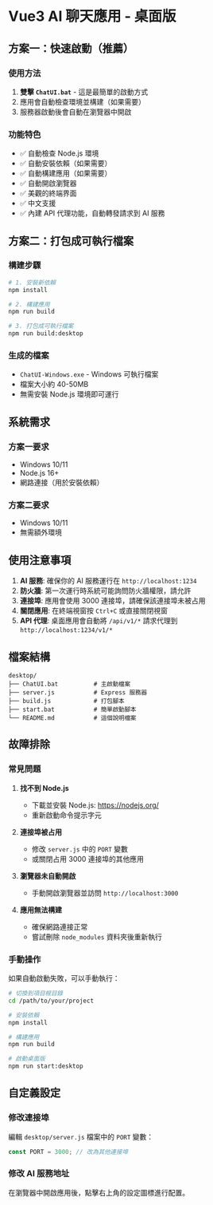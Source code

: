 # Vue3 AI 聊天應用 - 桌面版

## 方案一：快速啟動（推薦）

### 使用方法
1. **雙擊 `ChatUI.bat`** - 這是最簡單的啟動方式
2. 應用會自動檢查環境並構建（如果需要）
3. 服務器啟動後會自動在瀏覽器中開啟

### 功能特色
- ✅ 自動檢查 Node.js 環境
- ✅ 自動安裝依賴（如果需要）
- ✅ 自動構建應用（如果需要）
- ✅ 自動開啟瀏覽器
- ✅ 美觀的終端界面
- ✅ 中文支援
- ✅ 內建 API 代理功能，自動轉發請求到 AI 服務

## 方案二：打包成可執行檔案

### 構建步驟
```bash
# 1. 安裝新依賴
npm install

# 2. 構建應用
npm run build

# 3. 打包成可執行檔案
npm run build:desktop
```

### 生成的檔案
- `ChatUI-Windows.exe` - Windows 可執行檔案
- 檔案大小約 40-50MB
- 無需安裝 Node.js 環境即可運行

## 系統需求

### 方案一要求
- Windows 10/11
- Node.js 16+ 
- 網路連接（用於安裝依賴）

### 方案二要求
- Windows 10/11
- 無需額外環境

## 使用注意事項

1. **AI 服務**: 確保你的 AI 服務運行在 `http://localhost:1234`
2. **防火牆**: 第一次運行時系統可能詢問防火牆權限，請允許
3. **連接埠**: 應用會使用 3000 連接埠，請確保該連接埠未被占用
4. **關閉應用**: 在終端視窗按 `Ctrl+C` 或直接關閉視窗
5. **API 代理**: 桌面應用會自動將 `/api/v1/*` 請求代理到 `http://localhost:1234/v1/*`

## 檔案結構

```
desktop/
├── ChatUI.bat          # 主啟動檔案
├── server.js           # Express 服務器
├── build.js            # 打包腳本
├── start.bat           # 簡單啟動腳本
└── README.md           # 這個說明檔案
```

## 故障排除

### 常見問題

1. **找不到 Node.js**
   - 下載並安裝 Node.js: https://nodejs.org/
   - 重新啟動命令提示字元

2. **連接埠被占用**
   - 修改 `server.js` 中的 `PORT` 變數
   - 或關閉占用 3000 連接埠的其他應用

3. **瀏覽器未自動開啟**
   - 手動開啟瀏覽器並訪問 `http://localhost:3000`

4. **應用無法構建**
   - 確保網路連接正常
   - 嘗試刪除 `node_modules` 資料夾後重新執行

### 手動操作

如果自動啟動失敗，可以手動執行：

```bash
# 切換到項目根目錄
cd /path/to/your/project

# 安裝依賴
npm install

# 構建應用
npm run build

# 啟動桌面版
npm run start:desktop
```

## 自定義設定

### 修改連接埠
編輯 `desktop/server.js` 檔案中的 `PORT` 變數：
```javascript
const PORT = 3000; // 改為其他連接埠
```

### 修改 AI 服務地址
在瀏覽器中開啟應用後，點擊右上角的設定圖標進行配置。 
